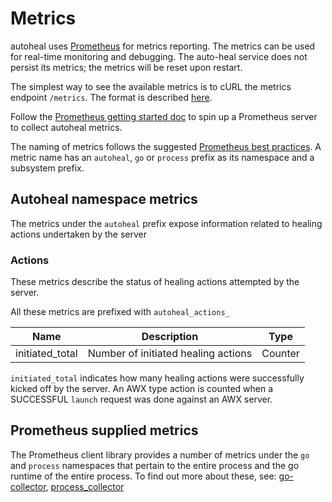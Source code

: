 # Metrics

autoheal uses [Prometheus](https://prometheus.io/) for metrics reporting. The metrics can be used for real-time monitoring and debugging. The auto-heal service does not persist its metrics; the metrics will be reset upon restart.

The simplest way to see the available metrics is to cURL the metrics endpoint `/metrics`. The format is described [here](http://prometheus.io/docs/instrumenting/exposition_formats/).

Follow the [Prometheus getting started doc](https://prometheus.io/docs/prometheus/latest/getting_started/) to spin up a Prometheus server to collect autoheal metrics.

The naming of metrics follows the suggested [Prometheus best practices](http://prometheus.io/docs/practices/naming/). A metric name has an `autoheal`, `go` or `process` prefix as its namespace and a subsystem prefix.

## Autoheal namespace metrics

The metrics under the `autoheal` prefix expose information related to healing actions undertaken by the server

### Actions

These metrics describe the status of healing actions attempted by the server.

All these metrics are prefixed with `autoheal_actions_`

| Name             | Description                         | Type    |
|------------------|-------------------------------------|---------|
| initiated_total  | Number of initiated healing actions | Counter |

`initiated_total` indicates how many healing actions were successfully kicked off by the server. An AWX type action is counted when a SUCCESSFUL `launch` request was done against an AWX server.

## Prometheus supplied metrics

The Prometheus client library provides a number of metrics under the `go` and `process` namespaces that pertain to the entire process and the go runtime of the entire process. To find out more about these, see:
[go-collector](https://github.com/prometheus/client_golang/blob/master/prometheus/go_collector.go),
[process_collector](https://github.com/prometheus/client_golang/blob/master/prometheus/process_collector.go)
